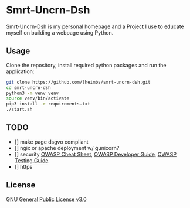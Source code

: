 # Smrt-Uncrn-Dsh

Smrt-Uncrn-Dsh is my personal homepage and a Project I use to educate myself on building a webpage using Python.

## Usage

Clone the repository, install required python packages and run the application:
```bash
git clone https://github.com/lheimbs/smrt-uncrn-dsh.git
cd smrt-uncrn-dsh
python3 -m venv venv
source venv/bin/activate
pip3 install -r requirements.txt
./start.sh
```

## TODO
 - [] make page dsgvo compliant
 - [] ngix or apache deployment w/ gunicorn?
 - [] security [OWASP Cheat Sheet](https://cheatsheetseries.owasp.org/), [OWASP Developer Guide](https://github.com/OWASP/DevGuide), [OWASP Testing Guide](https://wiki.owasp.org/index.php/OWASP_Testing_Guide_v4_Table_of_Contents)
 - [] https


## License
[GNU General Public License v3.0](/LICENSE)